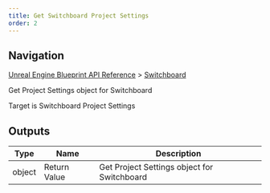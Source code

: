 ```yaml
---
title: Get Switchboard Project Settings
order: 2
---
```

## Navigation

[Unreal Engine Blueprint API Reference](https://dev.epicgames.com/documentation/en-us/unreal-engine/BlueprintAPI) > [Switchboard](https://dev.epicgames.com/documentation/en-us/unreal-engine/BlueprintAPI/Switchboard)

Get Project Settings object for Switchboard

Target is Switchboard Project Settings

## Outputs

| Type | Name | Description |
| --- | --- | --- |
| object | Return Value | Get Project Settings object for Switchboard |
